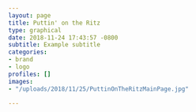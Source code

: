 ```yaml
---
layout: page
title: Puttin' on the Ritz
type: graphical
date: 2018-11-24 17:43:57 -0800
subtitle: Example subtitle
categories:
- brand
- logo
profiles: []
images:
- "/uploads/2018/11/25/PuttinOnTheRitzMainPage.jpg"

---
```


